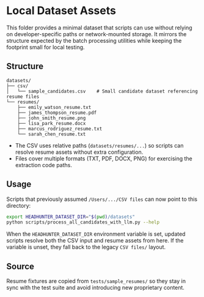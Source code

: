# Local Dataset Assets

This folder provides a minimal dataset that scripts can use without relying on developer-specific paths or network-mounted storage. It mirrors the structure expected by the batch processing utilities while keeping the footprint small for local testing.

## Structure

```
datasets/
├── csv/
│   └── sample_candidates.csv    # Small candidate dataset referencing resume files
└── resumes/
    ├── emily_watson_resume.txt
    ├── james_thompson_resume.pdf
    ├── john_smith_resume.png
    ├── lisa_park_resume.docx
    ├── marcus_rodriguez_resume.txt
    └── sarah_chen_resume.txt
```

- The CSV uses relative paths (`datasets/resumes/...`) so scripts can resolve resume assets without extra configuration.
- Files cover multiple formats (TXT, PDF, DOCX, PNG) for exercising the extraction code paths.

## Usage

Scripts that previously assumed `/Users/.../CSV files` can now point to this directory:

```bash
export HEADHUNTER_DATASET_DIR="$(pwd)/datasets"
python scripts/process_all_candidates_with_llm.py --help
```

When the `HEADHUNTER_DATASET_DIR` environment variable is set, updated scripts resolve both the CSV input and resume assets from here. If the variable is unset, they fall back to the legacy `CSV files/` layout.

## Source

Resume fixtures are copied from `tests/sample_resumes/` so they stay in sync with the test suite and avoid introducing new proprietary content.
